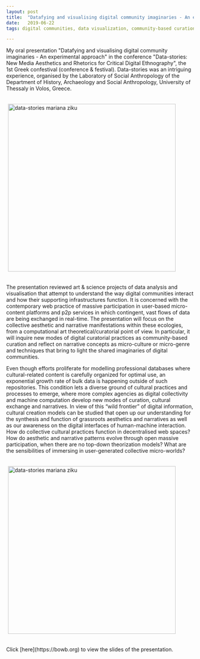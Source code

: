 ```yaml
---
layout: post
title:  "Datafying and visualising digital community imaginaries - An experimental approach"
date:   2019-06-22
tags: digital communities, data visualization, community-based curation, grassroots aesthetics, micro-genre 

---
```


My oral presentation "Datafying and visualising digital community imaginaries - An experimental approach" in the conference "Data-stories: New Media Aesthetics and Rhetorics for Critical Digital Ethnography", the 1st Greek confestival (conference & festival). Data-stories was an intriguing experience, organised by the Laboratory of Social Anthropology of the Department of History, Archaeology and Social Anthropology, University of Thessaly in Volos, Greece.  

<p><a href="https://datastoriesconfestival.weebly.com"><img src="https://mziku.github.io/images/datastories-poster-new-full-090419_orig.jpg" style="margin-top:5mm; margin-right:5mm; margin-bottom:5mm; margin-left:5;" alt="data-stories mariana ziku" width="450" height="auto" align="center"></a></p>  

The presentation reviewed art & science projects of data analysis and visualisation that attempt to understand the way digital communities interact and how their supporting infrastructures function. It is concerned with the contemporary web practice of massive participation in user-based micro-content platforms and p2p services in which contingent, vast flows of data are being exchanged in real-time. The presentation will focus on the collective aesthetic and narrative manifestations within these ecologies, from a computational art theoretical/curatorial point of view. In particular, it will inquire new modes of digital curatorial practices as community-based curation and reflect on narrative concepts as micro-culture or micro-genre and techniques that bring to light the shared imaginaries of digital communities.  

Even though efforts proliferate for modelling professional databases where cultural-related content is carefully organized for optimal use, an exponential growth rate of bulk data is happening outside of such repositories. This condition lets a diverse ground of cultural practices and processes to emerge, where more complex agencies as digital collectivity and machine computation develop new modes of curation, cultural exchange and narratives. In view of this “wild frontier” of digital information, cultural creation models can be studied that open up our understanding for the synthesis and function of grassroots aesthetics and narratives as well as our awareness on the digital interfaces of human-machine interaction. How do collective cultural practices function in decentralised web spaces? How do aesthetic and narrative patterns evolve through open massive participation, when there are no top-down theorization models? What are the sensibilities of immersing in user-generated collective micro-worlds?  


<p><a href="https://docs.google.com/presentation/d/1sQaYd1bFR-ZYSxZwsX-YsYZ73hLd-qXyDObXppjCXok/edit?usp=sharing"><img src="https://mziku.github.io/images/datafying and visualising digital community imaginaries.jpg" style="margin-top:5mm; margin-right:5mm; margin-bottom:5mm; margin-left:5;" alt="data-stories mariana ziku" width="450" height="auto" align="center"></a></p>
Click [here](https://bowb.org) to view the slides of the presentation.  



